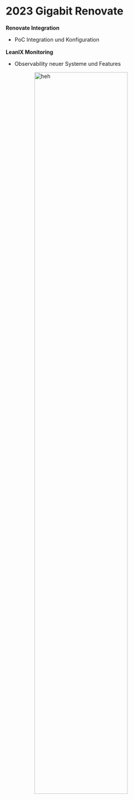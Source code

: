 # 2023 Gigabit Renovate

<div class="grid grid-rows-[50%_50%] gap-4">
  <!-- First Row -->
  <div>
    <div class="grid grid-cols-[50%_50%] gap-4">
      <!-- First col -->
      <div>
        <!-- <div style="height: 100%; margin-top: 0"> -->
        <p><strong>Renovate Integration</strong></p>
        <ul>
          <li>PoC Integration und Konfiguration</li>
        </ul>
        <!-- <div style="height: 100%; margin-top: 0"> -->
      </div>
      <div>
        <p><strong>LeanIX Monitoring</strong></p>
        <ul>
          <li>Observability neuer Systeme und Features</li>
        </ul>
      </div>
    </div>
  </div>
  <!-- Second Row -->
  <div>
    <img src="/renovate-monitoring.jpg" alt="heh" width="70%" height="70%" class="center">
  </div>
</div>

<Footer />

<style>
.center {
  display: block;
  margin-left: auto;
  margin-right: auto;
}
p {
  margin-top: 1rem;
  margin-bottom: 0rem;
}
</style>
